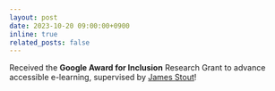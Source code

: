 ```yaml
---
layout: post
date: 2023-10-20 09:00:00+0900
inline: true
related_posts: false
---
```


Received the **Google Award for Inclusion** Research Grant to advance accessible e-learning, supervised by [James Stout](https://handsfreecoding.org/)!
